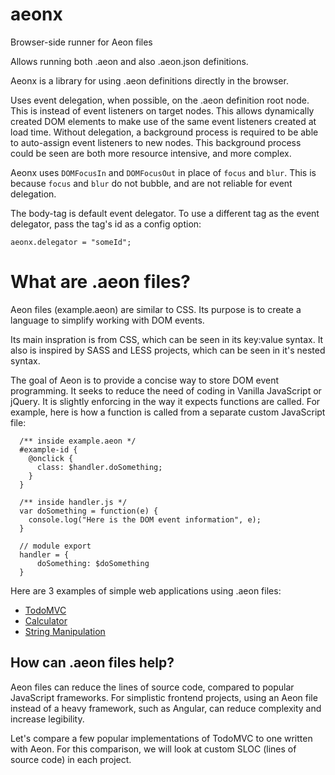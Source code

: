 # aeonx
Browser-side runner for Aeon files

Allows running both .aeon and also .aeon.json definitions.

Aeonx is a library for using .aeon definitions directly in the browser.

Uses event delegation, when possible, on the .aeon definition root node.  This is instead of event listeners on target nodes.  This allows dynamically created DOM elements to make use of the same event listeners created at load time.  Without delegation, a background process is required to be able to auto-assign event listeners to new nodes.  This background process could be seen are both more resource intensive, and more complex.   

Aeonx uses `DOMFocusIn` and `DOMFocusOut` in place of `focus` and `blur`.  This is because `focus` and `blur` do not bubble, and are not reliable for event delegation.

The body-tag is default event delegator.  To use a different tag as the event delegator, pass the tag's id as a config option:

  `aeonx.delegator = "someId";` 

# What are .aeon files?

Aeon files (example.aeon) are similar to CSS.  Its purpose is to create a language to simplify working with DOM events.

Its main inspration is from CSS, which can be seen in its key:value syntax.  It also is inspired by SASS and LESS projects, which can be seen in it's nested syntax.  

The goal of Aeon is to provide a concise way to store DOM event programming.  It seeks to reduce the need of coding in Vanilla JavaScript or jQuery.  It is slightly enforcing in the way it expects functions are called.  For example, here is how a function is called from a separate custom JavaScript file:

```
  /** inside example.aeon */
  #example-id {
    @onclick {
      class: $handler.doSomething;
    }
  }
  
  /** inside handler.js */
  var doSomething = function(e) {
    console.log("Here is the DOM event information", e);
  }

  // module export
  handler = {
      doSomething: $doSomething
  }
```
  
 Here are 3 examples of simple web applications using .aeon files:
 
 * [TodoMVC](http://code.gavinengel.com/aeonx/examples/todomvc/)
 * [Calculator](http://code.gavinengel.com/aeonx/examples/calculator/)
 * [String Manipulation](http://code.gavinengel.com/aeonx/examples/all-operators/)
 
 ## How can .aeon files help?
 
 Aeon files can reduce the lines of source code, compared to popular JavaScript frameworks.  For simplistic frontend projects, using an Aeon file instead of a heavy framework, such as Angular, can reduce complexity and increase legibility.
 
 Let's compare a few popular implementations of TodoMVC to one written with Aeon.  For this comparison, we will look at custom SLOC (lines of source code) in each project.
 
 
